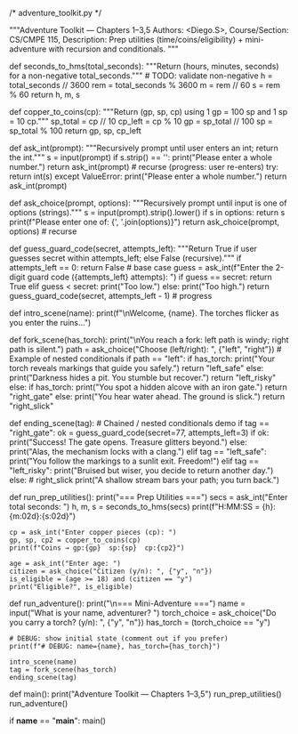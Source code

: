/* adventure_toolkit.py */

"""Adventure Toolkit — Chapters 1–3,5
Authors: <Diego.S>, 
Course/Section: CS/CMPE 115, <Term>
Description: Prep utilities (time/coins/eligibility) + mini-adventure with recursion and conditionals.
"""

def seconds_to_hms(total_seconds):
    """Return (hours, minutes, seconds) for a non-negative total_seconds."""
    # TODO: validate non-negative
    h = total_seconds // 3600
    rem = total_seconds % 3600
    m = rem // 60
    s = rem % 60
    return h, m, s

def copper_to_coins(cp):
    """Return (gp, sp, cp) using 1 gp = 100 sp and 1 sp = 10 cp."""
    sp_total = cp // 10
    cp_left  = cp % 10
    gp = sp_total // 100
    sp = sp_total % 100
    return gp, sp, cp_left

def ask_int(prompt):
    """Recursively prompt until user enters an int; return the int."""
    s = input(prompt)
    if s.strip() == '':
        print("Please enter a whole number.")
        return ask_int(prompt)  # recurse (progress: user re-enters)
    try:
        return int(s)
    except ValueError:
        print("Please enter a whole number.")
        return ask_int(prompt)

def ask_choice(prompt, options):
    """Recursively prompt until input is one of options (strings)."""
    s = input(prompt).strip().lower()
    if s in options:
        return s
    print(f"Please enter one of: {', '.join(options)}")
    return ask_choice(prompt, options)  # recurse

def guess_guard_code(secret, attempts_left):
    """Return True if user guesses secret within attempts_left; else False (recursive)."""
    if attempts_left == 0:
        return False  # base case
    guess = ask_int(f"Enter the 2-digit guard code ({attempts_left} attempts): ")
    if guess == secret:
        return True
    elif guess < secret:
        print("Too low.")
    else:
        print("Too high.")
    return guess_guard_code(secret, attempts_left - 1)  # progress

def intro_scene(name):
    print(f"\nWelcome, {name}. The torches flicker as you enter the ruins…")

def fork_scene(has_torch):
    print("\nYou reach a fork: left path is windy; right path is silent.")
    path = ask_choice("Choose (left/right): ", {"left", "right"})
    # Example of nested conditionals
    if path == "left":
        if has_torch:
            print("Your torch reveals markings that guide you safely.")
            return "left_safe"
        else:
            print("Darkness hides a pit. You stumble but recover.")
            return "left_risky"
    else:
        if has_torch:
            print("You spot a hidden alcove with an iron gate.")
            return "right_gate"
        else:
            print("You hear water ahead. The ground is slick.")
            return "right_slick"

def ending_scene(tag):
    # Chained / nested conditionals demo
    if tag == "right_gate":
        ok = guess_guard_code(secret=77, attempts_left=3)
        if ok:
            print("Success! The gate opens. Treasure glitters beyond.")
        else:
            print("Alas, the mechanism locks with a clang.")
    elif tag == "left_safe":
        print("You follow the markings to a sunlit exit. Freedom!")
    elif tag == "left_risky":
        print("Bruised but wiser, you decide to return another day.")
    else:  # right_slick
        print("A shallow stream bars your path; you turn back.")

def run_prep_utilities():
    print("=== Prep Utilities ===")
    secs = ask_int("Enter total seconds: ")
    h, m, s = seconds_to_hms(secs)
    print(f"H:MM:SS = {h}:{m:02d}:{s:02d}")

    cp = ask_int("Enter copper pieces (cp): ")
    gp, sp, cp2 = copper_to_coins(cp)
    print(f"Coins → gp:{gp}  sp:{sp}  cp:{cp2}")

    age = ask_int("Enter age: ")
    citizen = ask_choice("Citizen (y/n): ", {"y", "n"})
    is_eligible = (age >= 18) and (citizen == "y")
    print("Eligible?", is_eligible)

def run_adventure():
    print("\n=== Mini-Adventure ===")
    name = input("What is your name, adventurer? ")
    torch_choice = ask_choice("Do you carry a torch? (y/n): ", {"y", "n"})
    has_torch = (torch_choice == "y")

    # DEBUG: show initial state (comment out if you prefer)
    print(f"# DEBUG: name={name}, has_torch={has_torch}")

    intro_scene(name)
    tag = fork_scene(has_torch)
    ending_scene(tag)

def main():
    print("Adventure Toolkit — Chapters 1–3,5")
    run_prep_utilities()
    run_adventure()

if __name__ == "__main__":
    main()
